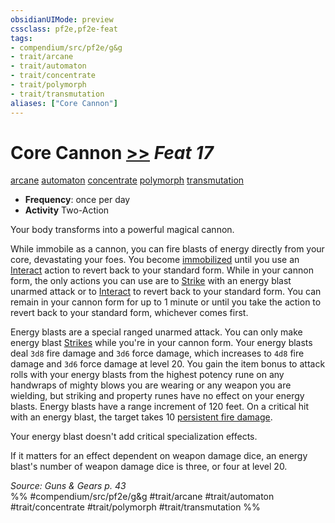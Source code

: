 ```yaml
---
obsidianUIMode: preview
cssclass: pf2e,pf2e-feat
tags:
- compendium/src/pf2e/g&g
- trait/arcane
- trait/automaton
- trait/concentrate
- trait/polymorph
- trait/transmutation
aliases: ["Core Cannon"]
---
```

# Core Cannon  [>>](../../Rules/core-rulebook/chapter-9-playing-the-game.md#Actions "Two-Action") *Feat 17*  
[arcane](../../Rules/traits/arcane.md)  [automaton](../../Rules/traits/automaton-g-g.md)  [concentrate](../../Rules/traits/concentrate.md)  [polymorph](../../Rules/traits/polymorph.md)  [transmutation](../../Rules/traits/transmutation.md)  

- **Frequency**: once per day
- **Activity** Two-Action

Your body transforms into a powerful magical cannon.

While immobile as a cannon, you can fire blasts of energy directly from your core, devastating your foes. You become [immobilized](../../Rules/conditions.md#Immobilized) until you use an [Interact](../../Rules/actions/interact.md) action to revert back to your standard form. While in your cannon form, the only actions you can use are to [Strike](../../Rules/actions/strike.md) with an energy blast unarmed attack or to [Interact](../../Rules/actions/interact.md) to revert back to your standard form. You can remain in your cannon form for up to 1 minute or until you take the action to revert back to your standard form, whichever comes first.

Energy blasts are a special ranged unarmed attack. You can only make energy blast [Strikes](../../Rules/actions/strike.md) while you're in your cannon form. Your energy blasts deal `3d8` fire damage and `3d6` force damage, which increases to `4d8` fire damage and `3d6` force damage at level 20. You gain the item bonus to attack rolls with your energy blasts from the highest potency rune on any handwraps of mighty blows you are wearing or any weapon you are wielding, but striking and property runes have no effect on your energy blasts. Energy blasts have a range increment of 120 feet. On a critical hit with an energy blast, the target takes 10 [persistent fire damage](../../Rules/conditions.md#Persistent%20Damage).

Your energy blast doesn't add critical specialization effects.

If it matters for an effect dependent on weapon damage dice, an energy blast's number of weapon damage dice is three, or four at level 20.

*Source: Guns & Gears p. 43*  
%% #compendium/src/pf2e/g&g #trait/arcane #trait/automaton #trait/concentrate #trait/polymorph #trait/transmutation %%